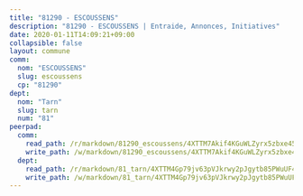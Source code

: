 ```yaml
---
title: "81290 - ESCOUSSENS"
description: "81290 - ESCOUSSENS | Entraide, Annonces, Initiatives"
date: 2020-01-11T14:09:21+09:00
collapsible: false
layout: commune
comm:
  nom: "ESCOUSSENS"
  slug: escoussens
  cp: "81290"
dept:
  nom: "Tarn"
  slug: tarn
  num: "81"
peerpad:
  comm:
    read_path: /r/markdown/81290_escoussens/4XTTM7Akif4KGuWLZyrx5zbxe45nJ3ArNeRYZTmyU9z4DUYSf
    write_path: /w/markdown/81290_escoussens/4XTTM7Akif4KGuWLZyrx5zbxe45nJ3ArNeRYZTmyU9z4DUYSf-K3TgUxU7sDjA21FaJdUXb6ZYoc21oQrBo5Zf7z2QXh9uPQWjw37x4195pjjQgT3VFt3uCtzD7idNFQBsuj4kryMtikXkWRvbWe2LbnqNgp3wyAhWPADvN1hnnrHWR75YjTsHfWxB
  dept:
    read_path: /r/markdown/81_tarn/4XTTM4Gp79jv63pVJkrwy2pJgytb85PWuUF46qZV3RNcf9bTY
    write_path: /w/markdown/81_tarn/4XTTM4Gp79jv63pVJkrwy2pJgytb85PWuUF46qZV3RNcf9bTY-K3TgUQULAfYZTaNEYQn663imu6tLJ5XUSYV3bG6y2QwZHe2hiw5KiHgnyL8wpzhjjRKSLQVjHCuMHvPTtVgD4tm7BFQTVwqLNiZgb8d93Riu34VNq5t6eFocUS5Ezct8i9MJtUHQ
---
```


